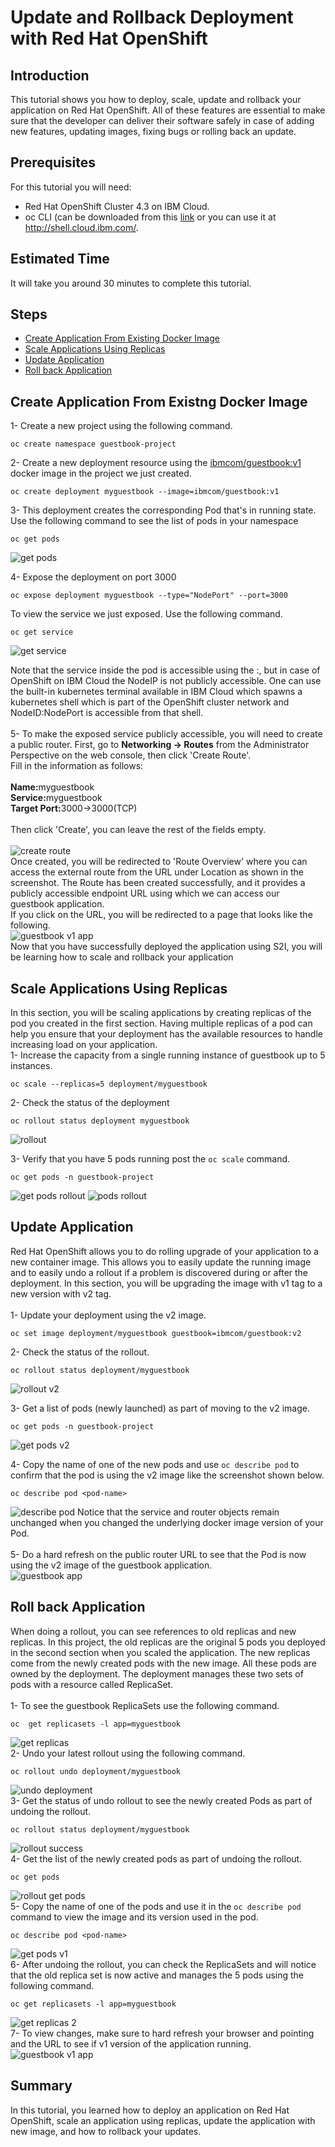 # Update and Rollback Deployment with Red Hat OpenShift
## Introduction
This tutorial shows you how to deploy, scale, update and rollback your application on Red Hat OpenShift. All of these features are essential to make sure that the developer can deliver their software safely in case of adding new features, updating images, fixing bugs or rolling back an update.
## Prerequisites
For this tutorial you will need:<br>
- Red Hat OpenShift Cluster 4.3 on IBM Cloud.
- oc CLI (can be downloaded from this <a href="https://mirror.openshift.com/pub/openshift-v4/clients/oc/4.3/">link</a> or you can use it at <a href="http://shell.cloud.ibm.com/">http://shell.cloud.ibm.com/.
## Estimated Time
It will take you around 30 minutes to complete this tutorial.

## Steps
- [Create Application From Existing Docker Image](https://github.com/nerdingitout/oc-scale-update#create-application-from-existng-docker-image)
- [Scale Applications Using Replicas](https://github.com/nerdingitout/oc-scale-update#scale-applications-using-replicas)
- [Update Application](https://github.com/nerdingitout/oc-scale-update#update-application)
- [Roll back Application](https://github.com/nerdingitout/oc-scale-update#roll-back-application)

## Create Application From Existng Docker Image
1- Create a new project using the following command.<br>
```
oc create namespace guestbook-project
```
2- Create a new deployment resource using the [ibmcom/guestbook:v1](https://hub.docker.com/r/ibmcom/guestbook/tags) docker image in the project we just created.<br>
```
oc create deployment myguestbook --image=ibmcom/guestbook:v1
```
3- This deployment creates the corresponding Pod that's in running state. Use the following command to see the list of pods in your namespace<br>
```
oc get pods
```
![get pods](https://user-images.githubusercontent.com/36239840/97298061-5534f280-186c-11eb-9dbb-982f2f1c20e0.JPG)

4- Expose the deployment on port 3000<br>
```
oc expose deployment myguestbook --type="NodePort" --port=3000
```
To view the service we just exposed. Use the following command.<br>
```
oc get service
```
![get service](https://user-images.githubusercontent.com/36239840/97298080-5d8d2d80-186c-11eb-8574-e39b2cb48105.JPG)

Note that the service inside the pod is accessible using the <Node IP>:<NodePort>, but in case of OpenShift on IBM Cloud the NodeIP is not publicly accessible. One can use the built-in kubernetes terminal available in IBM Cloud which spawns a kubernetes shell which is part of the OpenShift cluster network and NodeID:NodePort is accessible from that shell.<br><br>
5- To make the exposed service publicly accessible, you will need to create a public router. First, go to <b>Networking &#8594; Routes</b> from the Administrator Perspective on the web console, then click 'Create Route'.<br>
 Fill in the information as follows:<br><br>
 <b>Name:</b>myguestbook<br>
 <b>Service:</b>myguestbook<br>
 <b>Target Port:</b>3000&#8594;3000(TCP)<br><br>
 Then click 'Create', you can leave the rest of the fields empty.<br><br>
![create route](https://user-images.githubusercontent.com/36239840/97185180-3164a480-17b9-11eb-9fd3-1da5b8864c43.JPG)<br>
Once created, you will be redirected to 'Route Overview' where you can access the external route from the URL under Location as shown in the screenshot. The Route has been created successfully, and it provides a publicly accessible endpoint URL using which we can access our guestbook application.<br>
If you click on the URL, you will be redirected to a page that looks like the following.<br>
![guestbook v1 app](https://user-images.githubusercontent.com/36239840/97298686-3edb6680-186d-11eb-8c0a-f6e7bc5ae9c4.JPG)
<br>Now that you have successfully deployed the application using S2I, you will be learning how to scale and rollback your application

## Scale Applications Using Replicas
In this section, you will be scaling applications by creating replicas of the pod you created in the first section. Having multiple replicas of a pod can help you ensure that your deployment has the available resources to handle increasing load on your application.<br>
1- Increase the capacity from a single running instance of guestbook up to 5 instances.<br>
```
oc scale --replicas=5 deployment/myguestbook
```
2- Check the status of the deployment<br>
```
oc rollout status deployment myguestbook
```
![rollout](https://user-images.githubusercontent.com/36239840/97298332-b65cc600-186c-11eb-83d4-4e3316c033b6.JPG)

3- Verify that you have 5 pods running post the ```oc scale``` command.<br>
```
oc get pods -n guestbook-project
```
![get pods rollout](https://user-images.githubusercontent.com/36239840/97298243-96c59d80-186c-11eb-8286-ef6db2cc02da.JPG)
![pods rollout](https://user-images.githubusercontent.com/36239840/97298286-aa710400-186c-11eb-92e6-3ad2b0cd848f.JPG)

## Update Application
Red Hat OpenShift allows you to do rolling upgrade of your application to a new container image. This allows you to easily update the running image and to easily undo a rollout if a problem is discovered during or after the deployment. In this section, you will be upgrading the image with v1 tag to a new version with v2 tag.<br><br>
1- Update your deployment using the v2 image.<br>
```
oc set image deployment/myguestbook guestbook=ibmcom/guestbook:v2
```
2- Check the status of the rollout.<br>
```
oc rollout status deployment/myguestbook
```
![rollout v2](https://user-images.githubusercontent.com/36239840/97298915-924db480-186d-11eb-843d-efd2f98f2a7b.JPG)

3- Get a list of pods (newly launched) as part of moving to the v2 image.<br>
```
oc get pods -n guestbook-project
```
![get pods v2](https://user-images.githubusercontent.com/36239840/97298980-aa253880-186d-11eb-9ff1-7a0038c0f2d5.JPG)

4- Copy the name of one of the new pods and use ```oc describe pod``` to confirm that the pod is using the v2 image like the screenshot shown below.<br>
```
oc describe pod <pod-name>
```
![describe pod](https://user-images.githubusercontent.com/36239840/97299403-55ce8880-186e-11eb-8929-4c58a4fdd303.JPG)
Notice that the service and router objects remain unchanged when you changed the underlying docker image version of your Pod.<br><br>
5- Do a hard refresh on the public router URL to see that the Pod is now using the v2 image of the guestbook application.<br>
![guestbook app](https://user-images.githubusercontent.com/36239840/97299697-cfff0d00-186e-11eb-99e8-28e0cacfafc3.JPG)

## Roll back Application
When doing a rollout, you can see references to old replicas and new replicas. In this project, the old replicas are the original 5 pods you deployed in the second section when you scaled the application. The new replicas come from the newly created pods with the new image. All these pods are owned by the deployment. The deployment manages these two sets of pods with a resource called ReplicaSet.<br><br>
1- To see the guestbook ReplicaSets use the following command.<br>
```
oc  get replicasets -l app=myguestbook
```
![get replicas](https://user-images.githubusercontent.com/36239840/97300667-35073280-1870-11eb-96a4-6bb7d615b87b.JPG)<br>
2- Undo your latest rollout using the following command.<br>

```
oc rollout undo deployment/myguestbook
```
![undo deployment](https://user-images.githubusercontent.com/36239840/97300024-4dc31880-186f-11eb-8ea7-9f68d8840699.JPG)<br>
3- Get the status of undo rollout to see the newly created Pods as part of undoing the rollout.<br>
```
oc rollout status deployment/myguestbook
```
![rollout success](https://user-images.githubusercontent.com/36239840/97300153-7d722080-186f-11eb-874b-e887c0d0b815.JPG)<br>
4- Get the list of the newly created pods as part of undoing the rollout.<br>
```
oc get pods
```
![rollout get pods](https://user-images.githubusercontent.com/36239840/97300243-a0043980-186f-11eb-9743-dc8a4998b1cb.JPG)<br>
5- Copy the name of one of the pods and use it in the ```oc describe pod``` command to view the image and its version used in the pod.<br>
```
oc describe pod <pod-name>
```
![get pods v1](https://user-images.githubusercontent.com/36239840/97300462-efe30080-186f-11eb-9561-209aa7c3471f.JPG)<br>
6- After undoing the rollout, you can check the ReplicaSets and will notice that the old replica set is now active and manages the 5 pods using the following command.<br>
```
oc get replicasets -l app=myguestbook
```
![get replicas 2](https://user-images.githubusercontent.com/36239840/97300861-6b44b200-1870-11eb-81e8-cc8acfd710d6.JPG)<br>
7- To view changes, make sure to hard refresh your browser and pointing and the URL to see if v1 version of the application running.<br>
![guestbook v1 app](https://user-images.githubusercontent.com/36239840/97300913-7e578200-1870-11eb-9e91-81050b709574.JPG)<br>

## Summary
In this tutorial, you learned how to deploy an application on Red Hat OpenShift, scale an application using replicas, update the application with new image, and how to rollback your updates. 
